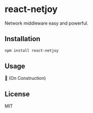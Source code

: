 # react-netjoy

Network middleware easy and powerful.

## Installation

```sh
npm install react-netjoy
```

## Usage

🚧  (On Construction) 

## License

MIT
